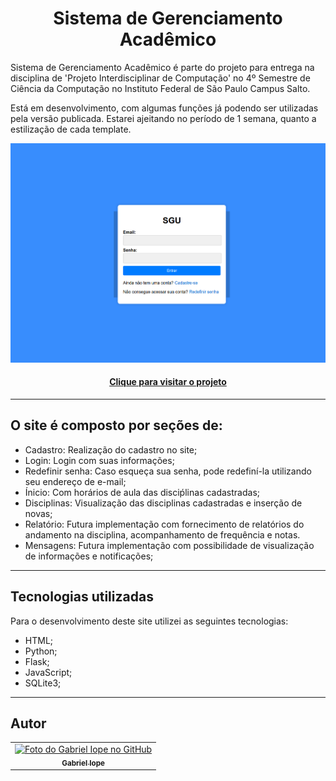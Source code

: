 <h1 align="center">Sistema de Gerenciamento Acadêmico</h1>

Sistema de Gerenciamento Acadêmico é parte do projeto para entrega na disciplina de 'Projeto Interdisciplinar de Computação' no 4º Semestre de Ciência da Computação no Instituto Federal de São Paulo Campus Salto.

Está em desenvolvimento, com algumas funções já podendo ser utilizadas pela versão publicada.
Estarei ajeitando no período de 1 semana, quanto a estilização de cada template.

![Resultado do projeto](static/imagem/Previa.png)

<h4 align="center"><a href="https://sistema-de-gerenciamento-academico.onrender.com/">Clique para visitar o projeto</a></h4>

---

## O site é composto por seções de:

- Cadastro: Realização do cadastro no site;
- Login: Login com suas informações;
- Redefinir senha: Caso esqueça sua senha, pode redefiní-la utilizando seu endereço de e-mail;
- Ínicio: Com horários de aula das disciṕlinas cadastradas;
- Disciplinas: Visualização das disciplinas cadastradas e inserção de novas;
- Relatório: Futura implementação com fornecimento de relatórios do andamento na disciplina, acompanhamento de frequência e notas.
- Mensagens: Futura implementação com possibilidade de visualização de informações e notificações;

---

## Tecnologias utilizadas

Para o desenvolvimento deste site utilizei as seguintes tecnologias:

- HTML;
- Python;
- Flask;
- JavaScript;
- SQLite3; 

---

## Autor

<table>
  <tr>
    <td align="center">
      <a href="https://github.com/iuricode">
        <img src="https://avatars3.githubusercontent.com/u/101360369" width="100px;" alt="Foto do Gabriel Iope no GitHub"/><br>
        <sub>
          <b>Gabriel Iope</b>
        </sub>
      </a>
    </td>
  </tr>
</table>


